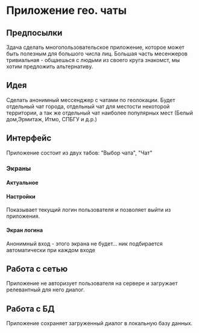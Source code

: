 # Приложение гео. чаты

## Предпосылки

Здача сделать многопользовательское приложение, которое может быть полезным для большого числа лиц. Большая часть месенжеров тривиальная - общаешься с людьми из своего круга знакомст, мы хотим предложить альтернативу.

## Идея
Сделать анонимный мессенджер с чатами по геолокации. Будет отдельный чат города, отдельный чат для местости некоторой территории, а так же отдельный чат наиболее популярных мест (Белый дом,Эрмитаж, Итмо, СПБГУ и д.р.)

## Интерфейс

Приложение состоит из двух табов: "Выбор чата", "Чат"

### Экраны

#### Актуальное

#### Настройки

Показывает текущий логин пользователя и позволяет выйти из приложения.

#### Экран логина

Анонимный вход - этого экрана не будет... ник подбирается автоматически при каждом входе

## Работа с сетью

Приложение не авторизует пользователя на сервере и загружает релевантный для него диалог.

## Работа с БД

Приложение сохраняет загруженный диалог в локальную базу данных.
